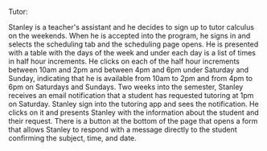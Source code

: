 Tutor:

Stanley is a teacher's assistant and he decides to sign up to tutor calculus on the weekends. When he is accepted into the program, he signs in and selects the scheduling tab and the scheduling page opens. He is presented with a table with the days of the week and under each day is a list of times in half hour increments. He clicks on each of the half hour increments between 10am and 2pm and between 4pm and 6pm under Saturday and Sunday, indicating that he is available from 10am to 2pm and from 4pm to 6pm on Saturdays and Sundays. Two weeks into the semester, Stanley receives an email notification that a student has requested tutoring at 1pm on Saturday. Stanley sign into the tutoring app and sees the notification. He clicks on it and presents Stanley with the information about the student and their request. There is a button at the bottom of the page that opens a form that allows Stanley to respond with a message directly to the student confirming the subject, time, and date.
